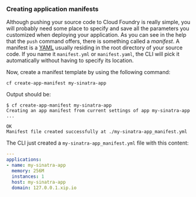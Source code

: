 ### Creating application manifests

Although pushing your source code to Cloud Foundry is really simple, you will probably need some place to specify and save all the parameters you customized when deploying your application. As you can see in the help that the `push` command offers, there is something called a *manifest*. A manifest is a [YAML](http://yaml.org/) usually residing in the root directory of your source code. If you name it `manifest.yml` or `manifest.yaml`, the CLI will pick it automatically without having to specify its location.

Now, create a manifest template by using the following command:

```
cf create-app-manifest my-sinatra-app
```

Output should be:

```
$ cf create-app-manifest my-sinatra-app
Creating an app manifest from current settings of app my-sinatra-app ...

OK
Manifest file created successfully at ./my-sinatra-app_manifest.yml
```

The CLI just created a `my-sinatra-app_manifest.yml` file with this content:

```yaml
---
applications:
- name: my-sinatra-app
  memory: 256M
  instances: 1
  host: my-sinatra-app
  domain: 127.0.0.1.xip.io
```
